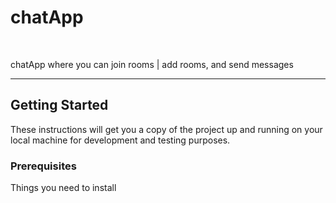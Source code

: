 <h1>chatApp</h1>
<br />
<p>chatApp where you can join rooms | add rooms, and send messages</p>
<hr />
<h2>Getting Started</h2>
<p>These instructions will get you a copy of the project up and running on your local machine for development and testing purposes.</p>
<h3>Prerequisites</h3>
<p>Things you need to install</p>


